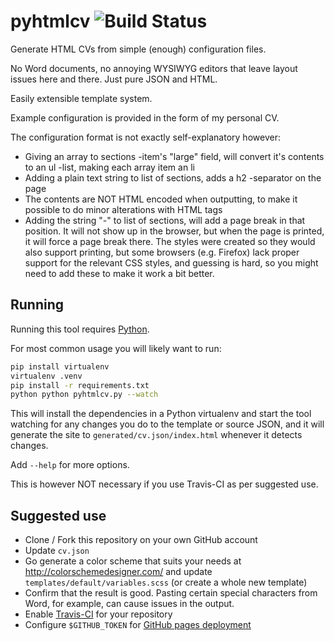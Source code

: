 # pyhtmlcv ![Build Status](https://travis-ci.org/lietu/pyhtmlcv.svg?branch=master)

Generate HTML CVs from simple (enough) configuration files.

No Word documents, no annoying WYSIWYG editors that leave layout issues
here and there. Just pure JSON and HTML.

Easily extensible template system.

Example configuration is provided in the form of my personal CV.

The configuration format is not exactly self-explanatory however:

- Giving an array to sections -item's "large" field, will convert it's
  contents to an ul -list, making each array item an li
- Adding a plain text string to list of sections, adds a h2 -separator
  on the page
- The contents are NOT HTML encoded when outputting, to make it possible
  to do minor alterations with HTML tags
- Adding the string "-" to list of sections, will add a page break in
  that position. It will not show up in the browser, but when the page
  is printed, it will force a page break there. The styles were created
  so they would also support printing, but some browsers (e.g. Firefox)
  lack proper support for the relevant CSS styles, and guessing is hard,
  so you might need to add these to make it work a bit better.


## Running

Running this tool requires [Python](https://www.python.org/downloads/).

For most common usage you will likely want to run:

```bash
pip install virtualenv
virtualenv .venv
pip install -r requirements.txt
python python pyhtmlcv.py --watch
```

This will install the dependencies in a Python virtualenv and start the
tool watching for any changes you do to the template or source JSON, and
it will generate the site to `generated/cv.json/index.html` whenever it
detects changes.

Add `--help` for more options.

This is however NOT necessary if you use Travis-CI as per suggested use.


## Suggested use

 - Clone / Fork this repository on your own GitHub account
 - Update `cv.json`
 - Go generate a color scheme that suits your needs at
   http://colorschemedesigner.com/ and update
   `templates/default/variables.scss` (or create a whole new template)
 - Confirm that the result is good. Pasting certain special characters
   from Word, for example, can cause issues in the output.
 - Enable [Travis-CI](https://travis-ci.org) for your repository
 - Configure `$GITHUB_TOKEN` for [GitHub pages deployment](https://docs.travis-ci.com/user/deployment/pages/)
